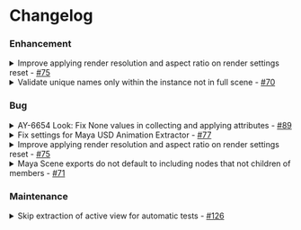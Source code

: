 # Changelog

### **Enhancement**

<details>
<summary>Improve applying render resolution and aspect ratio on render settings reset - <a href="https://github.com/ynput/ayon-maya/pull/75")>#75</a></summary>


Fix pixel aspect ratio / device aspect ratio getting messed up for Arnold renderer on render settings reset.

Additionally:
- This now applies the resolution from the task entity, not the folder entity.
- This now also applies pixel aspect ratio as defined on the entity.

___

</details>
<details>
<summary>Validate unique names only within the instance not in full scene - <a href="https://github.com/ynput/ayon-maya/pull/70")>#70</a></summary>


Validate unique names only within the instance not in full scene

___

</details>

### **Bug**

<details>
<summary>AY-6654 Look: Fix None values in collecting and applying attributes - <a href="https://github.com/ynput/ayon-maya/pull/89")>#89</a></summary>


This fixes a case where looks failed to apply due to `None` values being present in the collected attributes.
These will now be ignored in collected. There's an edge case where Maya returns `None` for string attributes that have no values set - those are captured now explicitly to just `""` to still collect and apply them later.

Existing looks will now also apply correctly with `None` value in their look attributes, but the attributes with `None` values will be ignored with a warning.

___

</details>
<details>
<summary>Fix settings for Maya USD Animation Extractor - <a href="https://github.com/ynput/ayon-maya/pull/77")>#77</a></summary>


Fix name in settings to match with name of plug-in to ensure settings are actually applied

___

</details>
<details>
<summary>Improve applying render resolution and aspect ratio on render settings reset - <a href="https://github.com/ynput/ayon-maya/pull/75")>#75</a></summary>


Fix pixel aspect ratio / device aspect ratio getting messed up for Arnold renderer on render settings reset.

Additionally:
- This now applies the resolution from the task entity, not the folder entity.
- This now also applies pixel aspect ratio as defined on the entity.

___

</details>
<details>
<summary>Maya Scene exports do not default to including nodes that not children of members - <a href="https://github.com/ynput/ayon-maya/pull/71")>#71</a></summary>


On Maya scene exports only include the relevant history for the selected nodes downstream and upstream and not upstream, and also their downstream descendant children.

___

</details>

### **Maintenance**

<details>
<summary>Skip extraction of active view for automatic tests - <a href="https://github.com/ynput/ayon-maya/pull/126")>#126</a></summary>

It seems that Maya UI is not completely visible or shutting down, `view.readColorBuffer` causes RuntimeError: (kFailure): Unexpected Internal Failure aas view is not visible.

___

</details>
